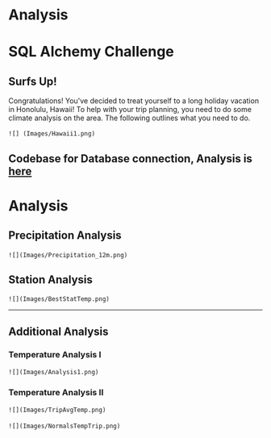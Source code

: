 
# Analysis

# SQL Alchemy Challenge

## Surfs Up!

Congratulations! You've decided to treat yourself to a long holiday vacation in Honolulu, Hawaii! To help with your trip planning, you need to do some climate analysis on the area. The following outlines what you need to do. 

	![] (Images/Hawaii1.png)

## Codebase for Database connection,  Analysis is [here](Homework-sqlalchemy-JLDA.ipynb)

# Analysis

## Precipitation Analysis

    ![](Images/Precipitation_12m.png)
    

## Station Analysis

    ![](Images/BestStatTemp.png)

- - -

## Additional Analysis

### Temperature Analysis I

    ![](Images/Analysis1.png)


### Temperature Analysis II

    ![](Images/TripAvgTemp.png)

    ![](Images/NormalsTempTrip.png)



